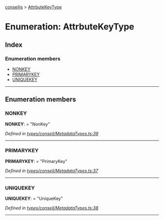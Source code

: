 [conseiljs](../README.md) > [AttrbuteKeyType](../enums/attrbutekeytype.md)

# Enumeration: AttrbuteKeyType

## Index

### Enumeration members

* [NONKEY](attrbutekeytype.md#nonkey)
* [PRIMARYKEY](attrbutekeytype.md#primarykey)
* [UNIQUEKEY](attrbutekeytype.md#uniquekey)

---

## Enumeration members

<a id="nonkey"></a>

###  NONKEY

**NONKEY**:  = "NonKey"

*Defined in [types/conseil/MetadataTypes.ts:39](https://github.com/Cryptonomic/ConseilJS/blob/2dbb08e/src/types/conseil/MetadataTypes.ts#L39)*

___
<a id="primarykey"></a>

###  PRIMARYKEY

**PRIMARYKEY**:  = "PrimaryKey"

*Defined in [types/conseil/MetadataTypes.ts:37](https://github.com/Cryptonomic/ConseilJS/blob/2dbb08e/src/types/conseil/MetadataTypes.ts#L37)*

___
<a id="uniquekey"></a>

###  UNIQUEKEY

**UNIQUEKEY**:  = "UniqueKey"

*Defined in [types/conseil/MetadataTypes.ts:38](https://github.com/Cryptonomic/ConseilJS/blob/2dbb08e/src/types/conseil/MetadataTypes.ts#L38)*

___


